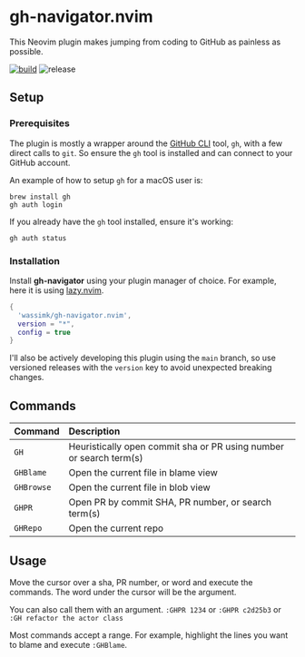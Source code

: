 # gh-navigator.nvim

This Neovim plugin makes jumping from coding to GitHub as painless as possible.

[![build](https://github.com/wassimk/gh-navigator.nvim/actions/workflows/build.yml/badge.svg)](https://github.com/wassimk/gh-navigator.nvim/actions/workflows/build.yml) ![release](https://img.shields.io/github/v/release/wassimk/gh-navigator.nvim?logo=github)

## Setup

### Prerequisites

The plugin is mostly a wrapper around the [GitHub CLI](https://cli.github.com/) tool, `gh`, with a few direct calls to `git`. So ensure the `gh` tool is installed and can connect to your GitHub account.

An example of how to setup `gh` for a macOS user is:

```shell
brew install gh
gh auth login
```

If you already have the `gh` tool installed, ensure it's working:

```shell
gh auth status
```

### Installation

Install **gh-navigator** using your plugin manager of choice. For example, here it is using [lazy.nvim](https://github.com/folke/lazy.nvim).

```lua
{
  'wassimk/gh-navigator.nvim',
  version = "*",
  config = true
}
```

I'll also be actively developing this plugin using the `main` branch, so use versioned releases with the `version` key to avoid unexpected breaking changes.

## Commands

| Command | Description |
|---------|:------------|
| `GH` | Heuristically open commit sha or PR using number or search term(s) |
| `GHBlame` | Open the current file in blame view |
| `GHBrowse` | Open the current file in blob view |
| `GHPR` | Open PR by commit SHA, PR number, or search term(s) |
| `GHRepo` | Open the current repo |

## Usage

Move the cursor over a sha, PR number, or word and execute the commands. The word under the cursor will be the argument.

You can also call them with an argument. `:GHPR 1234` or `:GHPR c2d25b3` or `:GH refactor the actor class`

Most commands accept a range. For example, highlight the lines you want to blame and execute `:GHBlame`.


